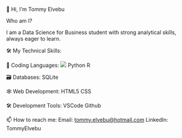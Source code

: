 👋 Hi, I'm Tommy Elvebu

Who am I?

I am a Data Science for Business student with strong analytical skills, always eager to learn.

🛠️ My Technical Skills:

🐍 Coding Languages:
<img src="https://img.shields.io/badge/-Python-black?style=flat-square&logo=Python">
Python
R

🗃️ Databases:
SQLite

🕸️ Web Development:
HTML5
CSS

🛠️ Development Tools:
VSCode
Github

📫 How to reach me:
Email: tommy.elvebu@hotmail.com LinkedIn: TommyElvebu

